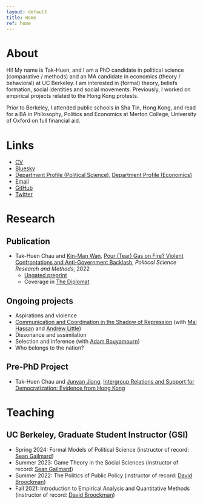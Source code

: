 ```yaml
---
layout: default
title: Home
ref: home
---
```


# About

Hi! My name is Tak-Huen, and I am a PhD candidate in political science (comparative / methods) and an MA candidate in economics (theory / behavioral) at UC Berkeley. I am interested in (formal) theory, beliefs formation, social identities and social movements. Previously, I worked on empirical projects related to the Hong Kong protests.

Prior to Berkeley, I attended public schools in Sha Tin, Hong Kong, and read for a BA in Philosophy, Politics and Economics at Merton College, University of Oxford on full financial aid.

# Links
* [CV](permalinks/cv.html)
* [Bluesky](https://bsky.app/profile/thchau.bsky.social)
* [Department Profile (Political Science)](https://polisci.berkeley.edu/people/person/1648234), [Department Profile (Economics)](https://www.econ.berkeley.edu/grad/profiles/16907)
* [Email](https://mailhide.io/e/bhOQVvCl)
* [GitHub](https://github.com/th-chau)
* [Twitter](https://twitter.com/TakHuenChau)

# Research

## Publication

* Tak-Huen Chau and [Kin-Man Wan](https://www.kmwan.net), [Pour (Tear) Gas on Fire? Violent Confrontations and Anti-Government Backlash](https://doi.org/10.1017/psrm.2022.50), *Political Science Research and Methods*, 2022
  * [Ungated preprint](https://papers.ssrn.com/sol3/papers.cfm?abstract_id=3557130)
  * Coverage in [The Diplomat](https://thediplomat.com/2020/04/hong-kongs-protests-amid-covid-19-a-dying-movement-or-a-halted-war/)

## Ongoing projects

* Aspirations and violence
* [Communication and Coordination in the Shadow of Repression](https://osf.io/preprints/osf/eprjt) (with [Mai Hassan](https://maihassan.mit.edu) and [Andrew Little](https://anthlittle.github.io))
* Dissonance and assimilation
* Selection and inference (with [Adam Bouyamourn](https://abouyamourn.github.io))
* Who belongs to the nation?

## Pre-PhD Project

* Tak-Huen Chau and [Junyan Jiang](http://www.junyanjiang.com), [Intergroup Relations and Support for Democratization: Evidence from Hong Kong](https://osf.io/preprints/socarxiv/d8sg4/)

# Teaching

## UC Berkeley, Graduate Student Instructor (GSI)

* Spring 2024: Formal Models of Political Science (instructor of record: [Sean Gailmard](https://www.ocf.berkeley.edu/~gailmard/))
* Summer 2023: Game Theory in the Social Sciences (instructor of record: [Sean Gailmard](https://www.ocf.berkeley.edu/~gailmard/))
* Summer 2022: The Politics of Public Policy (instructor of record: [David Broockman](https://polisci.berkeley.edu/people/person/david-edward-broockman))
* Fall 2021: Introduction to Empirical Analysis and Quantitative Methods (instructor of record: [David Broockman](https://polisci.berkeley.edu/people/person/david-edward-broockman))
